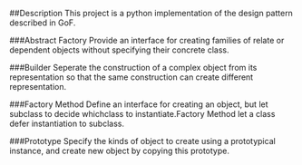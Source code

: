 ##Description
This project is a python implementation of the design pattern described in GoF.

###Abstract Factory
Provide an interface for creating families of relate or dependent objects without specifying their concrete class.

###Builder
Seperate the construction of a complex object from its representation so that the same construction can create different representation.

###Factory Method
Define an interface for creating an object, but let subclass to decide whichclass to instantiate.Factory Method let a class defer instantiation to subclass.

###Prototype
Specify the kinds of object to create using a prototypical instance, and create new object by copying this prototype.
